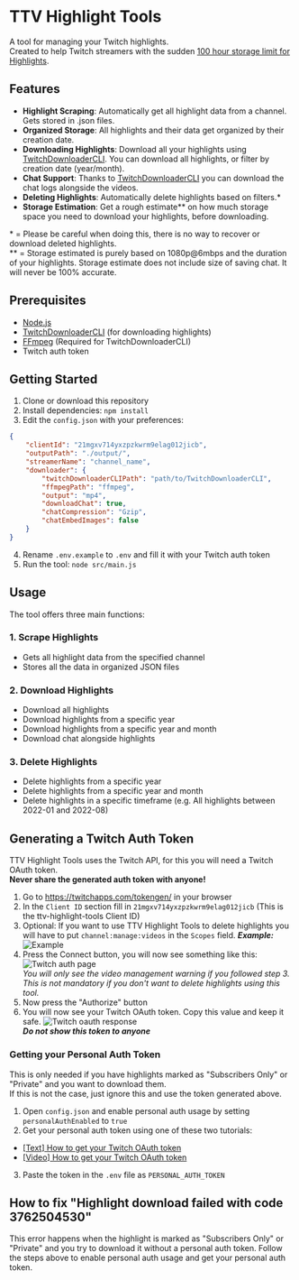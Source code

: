 
# TTV Highlight Tools

A tool for managing your Twitch highlights.  
Created to help Twitch streamers with the sudden [100 hour storage limit for Highlights](https://x.com/TwitchSupport/status/1892277199497043994).

## Features

- **Highlight Scraping**: Automatically get all highlight data from a channel. Gets stored in .json files.
- **Organized Storage**: All highlights and their data get organized by their creation date.
- **Downloading Highlights**: Download all your highlights using [TwitchDownloaderCLI](https://github.com/lay295/TwitchDownloader). You can download all highlights, or filter by creation date (year/month).
- **Chat Support**: Thanks to [TwitchDownloaderCLI](https://github.com/lay295/TwitchDownloader) you can download the chat logs alongside the videos.
- **Deleting Highlights**: Automatically delete highlights based on filters.*
- **Storage Estimation**: Get a rough estimate** on how much storage space you need to download your highlights, before downloading.

\* = Please be careful when doing this, there is no way to recover or download deleted highlights.  
\** = Storage estimated is purely based on 1080p@6mbps and the duration of your highlights. Storage estimate does not include size of saving chat. It will never be 100% accurate.

## Prerequisites

- [Node.js](https://nodejs.org/)
- [TwitchDownloaderCLI](https://github.com/lay295/TwitchDownloader) (for downloading highlights)
- [FFmpeg](https://ffmpeg.org/download.html) (Required for TwitchDownloaderCLI)
- Twitch auth token

## Getting Started

1. Clone or download this repository
2. Install dependencies: `npm install`
3. Edit the `config.json` with your preferences:

```json
{
    "clientId": "21mgxv714yxzpzkwrm9elag012jicb",
    "outputPath": "./output/",
    "streamerName": "channel_name",
    "downloader": {
        "twitchDownloaderCLIPath": "path/to/TwitchDownloaderCLI",
        "ffmpegPath": "ffmpeg",
        "output": "mp4",
        "downloadChat": true,
        "chatCompression": "Gzip",
        "chatEmbedImages": false
    }
}
```

4. Rename `.env.example` to `.env` and fill it with your Twitch auth token
5. Run the tool: `node src/main.js`

## Usage

The tool offers three main functions:

### 1. Scrape Highlights

- Gets all highlight data from the specified channel
- Stores all the data in organized JSON files

### 2. Download Highlights

- Download all highlights
- Download highlights from a specific year
- Download highlights from a specific year and month
- Download chat alongside highlights

### 3. Delete Highlights

- Delete highlights from a specific year
- Delete highlights from a specific year and month
- Delete highlights in a specific timeframe (e.g. All highlights between 2022-01 and 2022-08)

## Generating a Twitch Auth Token

TTV Highlight Tools uses the Twitch API, for this you will need a Twitch OAuth token.  
**Never share the generated auth token with anyone!**

1. Go to <https://twitchapps.com/tokengen/> in your browser
2. In the `Client ID` section fill in `21mgxv714yxzpzkwrm9elag012jicb` (This is the ttv-highlight-tools Client ID)
3. Optional: If you want to use TTV Highlight Tools to delete highlights you will have to put `channel:manage:videos` in the `Scopes` field.
***Example:***
![Example](https://i.imgur.com/Q7H4KEG.png)
4. Press the Connect button, you will now see something like this:
![Twitch auth page](https://i.imgur.com/VbZqPsA.png)  
*You will only see the video management warning if you followed step 3. This is not mandatory if you don't want to delete highlights using this tool.*
5. Now press the "Authorize" button  
6. You will now see your Twitch OAuth token. Copy this value and keep it safe.
![Twitch oauth response](https://i.imgur.com/ExjLJ67.png)  
***Do not show this token to anyone***

### Getting your Personal Auth Token

This is only needed if you have highlights marked as "Subscribers Only" or "Private" and you want to download them.  
If this is not the case, just ignore this and use the token generated above.

1. Open `config.json` and enable personal auth usage by setting `personalAuthEnabled` to `true`
2. Get your personal auth token using one of these two tutorials:

- [[Text] How to get your Twitch OAuth token](https://streamlink.github.io/cli/plugins/twitch.html#authentication)
- [[Video] How to get your Twitch OAuth token](https://www.youtube.com/watch?v=1MBsUoFGuls)

3. Paste the token in the `.env` file as `PERSONAL_AUTH_TOKEN`

## How to fix "Highlight download failed with code 3762504530"

This error happens when the highlight is marked as "Subscribers Only" or "Private" and you try to download it without a personal auth token. Follow the steps above to enable personal auth usage and get your personal auth token.
